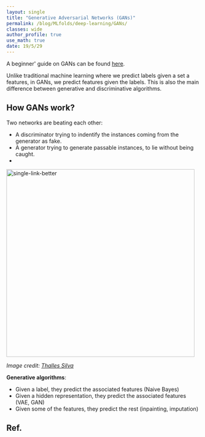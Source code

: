 ```yaml
---
layout: single
title: "Generative Adversarial Networks (GANs)"
permalink: /blog/MLfolds/deep-learning/GANs/
classes: wide
author_profile: true
use_math: true
date: 19/5/29
---
```



A beginner' guide on GANs can be found [here](https://skymind.ai/wiki/generative-adversarial-network-gan).

Unlike traditional machine learning where we predict labels given a set a features, in GANs, we predict features given the labels. This is also the main difference between generative and discriminative algorithms.

## How GANs work?

Two networks are beating each other:

* A discriminator trying to indentify the instances coming from the generator as fake.
* A generator trying to generate passable instances, to lie without being caught.
* 
<p>
	<img src="/Blog/MLfolds/deep-learning/figures/GANs.jpeg"
       alt="single-link-better" 
       style="width: 35em;" 
       class="align-center">
</p>

*Image credit: [Thalles Silva](https://skymind.ai/wiki/generative-adversarial-network-gan)*

**Generative algorithms**:

- Given a label, they predict the associated features (Naive Bayes)
- Given a hidden representation, they predict the associated features (VAE, GAN)
- Given some of the features, they predict the rest (inpainting, imputation)

## Ref.

